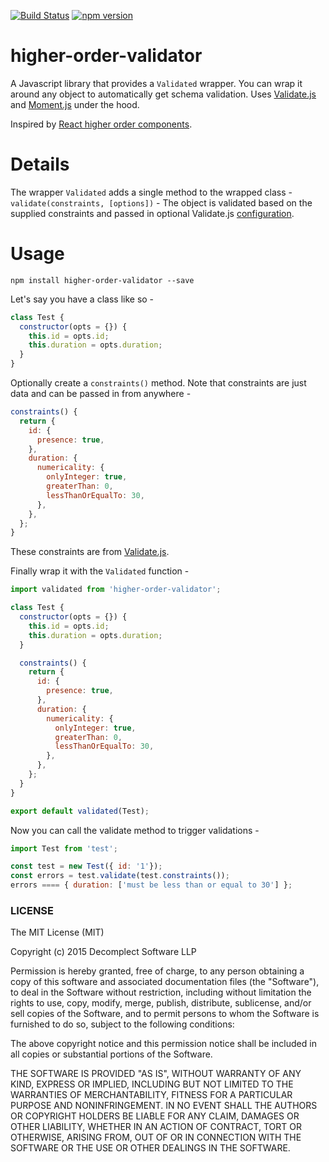 [![Build Status](https://travis-ci.org/decomplect-io/higher-order-validator.svg?branch=master)](https://travis-ci.org/decomplect-io/higher-order-validator)
[![npm version](https://badge.fury.io/js/higher-order-validator.svg)](http://badge.fury.io/js/higher-order-validator)
# higher-order-validator

A Javascript library that provides a `Validated` wrapper. You can wrap it around any object to automatically
get schema validation. Uses [Validate.js](http://validatejs.org/) and [Moment.js](http://momentjs.com/) under the hood.

Inspired by [React higher order components](https://gist.github.com/sebmarkbage/ef0bf1f338a7182b6775).

# Details

The wrapper `Validated` adds a single method to the wrapped class -
 `validate(constraints, [options])` - The object is validated based on the supplied constraints and passed in optional Validate.js [configuration](http://validatejs.org/#validate).

# Usage

`npm install higher-order-validator --save`

Let's say you have a class like so -

```javascript
class Test {
  constructor(opts = {}) {
    this.id = opts.id;
    this.duration = opts.duration;
  }
}
```

Optionally create a `constraints()` method. Note that constraints are just data and can be passed in from anywhere -

```javascript
constraints() {
  return {
    id: {
      presence: true,
    },
    duration: {
      numericality: {
        onlyInteger: true,
        greaterThan: 0,
        lessThanOrEqualTo: 30,
      },
    },
  };
}
```
These constraints are from [Validate.js](http://validatejs.org/).

Finally wrap it with the `Validated` function -

```javascript
import validated from 'higher-order-validator';

class Test {
  constructor(opts = {}) {
    this.id = opts.id;
    this.duration = opts.duration;
  }

  constraints() {
    return {
      id: {
        presence: true,
      },
      duration: {
        numericality: {
          onlyInteger: true,
          greaterThan: 0,
          lessThanOrEqualTo: 30,
        },
      },
    };
  }
}

export default validated(Test);
```

Now you can call the validate method to trigger validations -

```javascript
import Test from 'test';

const test = new Test({ id: '1'});
const errors = test.validate(test.constraints());
errors ==== { duration: ['must be less than or equal to 30'] };
```

### LICENSE

The MIT License (MIT)

Copyright (c) 2015 Decomplect Software LLP

Permission is hereby granted, free of charge, to any person obtaining a copy
of this software and associated documentation files (the "Software"), to deal
in the Software without restriction, including without limitation the rights
to use, copy, modify, merge, publish, distribute, sublicense, and/or sell
copies of the Software, and to permit persons to whom the Software is
furnished to do so, subject to the following conditions:

The above copyright notice and this permission notice shall be included in
all copies or substantial portions of the Software.

THE SOFTWARE IS PROVIDED "AS IS", WITHOUT WARRANTY OF ANY KIND, EXPRESS OR
IMPLIED, INCLUDING BUT NOT LIMITED TO THE WARRANTIES OF MERCHANTABILITY,
FITNESS FOR A PARTICULAR PURPOSE AND NONINFRINGEMENT. IN NO EVENT SHALL THE
AUTHORS OR COPYRIGHT HOLDERS BE LIABLE FOR ANY CLAIM, DAMAGES OR OTHER
LIABILITY, WHETHER IN AN ACTION OF CONTRACT, TORT OR OTHERWISE, ARISING FROM,
OUT OF OR IN CONNECTION WITH THE SOFTWARE OR THE USE OR OTHER DEALINGS IN
THE SOFTWARE.
